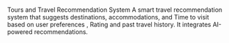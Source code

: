 # <title>Tours-and-Travel-Recommendation-System</title>
<p>Tours and Travel Recommendation System   A smart travel recommendation system that suggests destinations, accommodations, and Time to visit based on user preferences , Rating and past travel history. It integrates AI-powered recommendations.</p>
